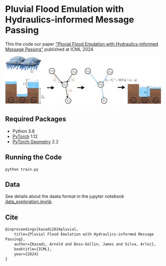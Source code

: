 # Pluvial Flood Emulation with Hydraulics-informed Message Passing  

This the code our paper ["Pluvial Flood Emulation with Hydraulics-informed Message Passing"]() published at ICML 2024

![Model framework](fig/framework3.png) 



 ## Required Packages
* Python 3.8
* [PyTorch](https://pytorch.org/) 1.12
* [PyTorch Geometry](https://pytorch-geometric.readthedocs.io/) 2.2

## Running the Code 
    python train.py 

## Data 
See details about the daata format in the jupyter notebook [data_exploration.ipynb](./data_exploration.ipynb).


## Cite 
    @inproceedings{kazadi2024pluvial,
        title={Pluvial Flood Emulation with Hydraulics-informed Message Passing},
        author={Kazadi, Arnold and Doss-Gollin, James and Silva, Arlei},
        booktitle={ICML},
        year={2024}
    }

